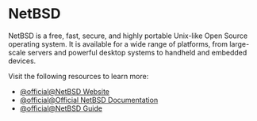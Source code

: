 # NetBSD

NetBSD is a free, fast, secure, and highly portable Unix-like Open Source operating system. It is available for a wide range of platforms, from large-scale servers and powerful desktop systems to handheld and embedded devices.

Visit the following resources to learn more:

- [@official@NetBSD Website](https://netbsd.org/)
- [@official@Official NetBSD Documentation](https://netbsd.org/docs/)
- [@official@NetBSD Guide](https://netbsd.org/docs/guide/en/index.html)